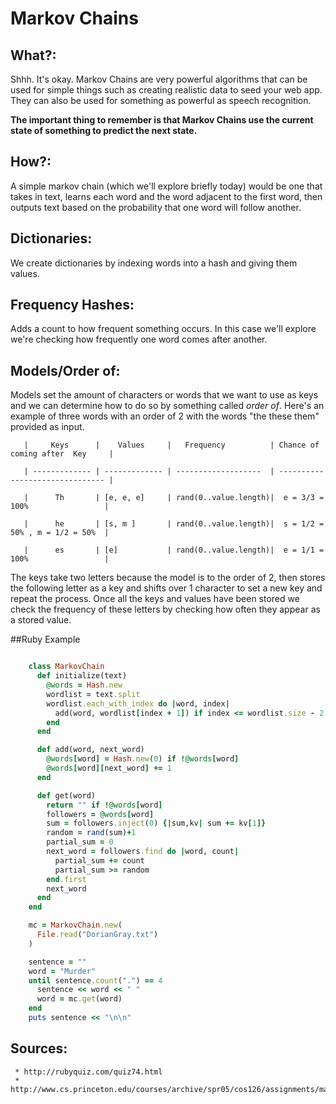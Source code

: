 # Markov Chains

## What?:

  Shhh. It's okay. Markov Chains are very powerful algorithms that can be used for simple things such as creating realistic data to seed your web app. They can also be used for something as powerful as speech recognition. 

  **The important thing to remember is that Markov Chains use the current state of something to predict the next state.** 

## How?:

   A simple markov chain (which we'll explore briefly today) would be one that takes in text, learns each word and the word adjacent to the first word, then outputs text based on the probability that one word will follow another.

## Dictionaries:

   We create dictionaries by indexing words into a hash and giving them values.

## Frequency Hashes:

   Adds a count to how frequent something occurs. In this case we'll explore we're checking how frequently one word comes after another. 

## Models/Order of:
   Models set the amount of characters or words that we want to use as keys and we can determine how to do so by something called *order of*. Here's an example of three words with an order of 2 with the words "the these them" provided as input.

```
   |     Keys      |    Values     |   Frequency          | Chance of coming after  Key     | 
   
   | ------------- | ------------- | -------------------  | ------------------------------- |
   
   |      Th       | [e, e, e]     | rand(0..value.length)|  e = 3/3 = 100%                 | 
   
   |      he       | [s, m ]       | rand(0..value.length)|  s = 1/2 = 50% , m = 1/2 = 50%  |
   
   |      es       | [e]           | rand(0..value.length)|  e = 1/1 = 100%                 |
```
  
  The keys take two letters because the model is to the order of 2, then stores the following letter as a key and shifts over 1 character to set a new key and repeat the process. Once all the keys and values have been stored we check the frequency of these letters by checking how often they appear as a stored value. 


 
##Ruby Example

```ruby

    class MarkovChain
      def initialize(text)
        @words = Hash.new
        wordlist = text.split
        wordlist.each_with_index do |word, index|
          add(word, wordlist[index + 1]) if index <= wordlist.size - 2
        end
      end

      def add(word, next_word)
        @words[word] = Hash.new(0) if !@words[word]
        @words[word][next_word] += 1
      end

      def get(word)
        return "" if !@words[word]
        followers = @words[word]
        sum = followers.inject(0) {|sum,kv| sum += kv[1]}
        random = rand(sum)+1
        partial_sum = 0
        next_word = followers.find do |word, count|
          partial_sum += count
          partial_sum >= random
        end.first
        next_word
      end
    end

    mc = MarkovChain.new(
      File.read("DorianGray.txt")
    )

    sentence = ""
    word = "Murder"
    until sentence.count(".") == 4
      sentence << word << " "
      word = mc.get(word)
    end
    puts sentence << "\n\n"
```

  ## Sources:

     * http://rubyquiz.com/quiz74.html
     * http://www.cs.princeton.edu/courses/archive/spr05/cos126/assignments/markov.html